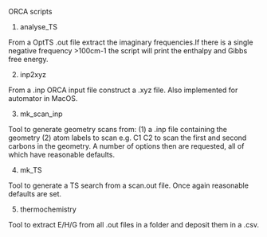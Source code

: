 ORCA scripts

1. analyse_TS

From a OptTS .out file extract the imaginary frequencies.If there is a single
negative frequency >100cm-1 the script will print the enthalpy and Gibbs free
energy.


2. inp2xyz

From a .inp ORCA input file construct a .xyz file. Also implemented for
automator in MacOS.


3. mk_scan_inp

Tool to generate geometry scans from: (1) a .inp file containing the geometry
(2) atom labels to scan e.g. C1 C2 to scan the first and second carbons in the
geometry. A number of options then are requested, all of which have reasonable
defaults.


4. mk_TS

Tool to generate a TS search from a scan.out file. Once again reasonable defaults
are set.


5. thermochemistry

Tool to extract E/H/G from all .out files in a folder and deposit them in a .csv.
